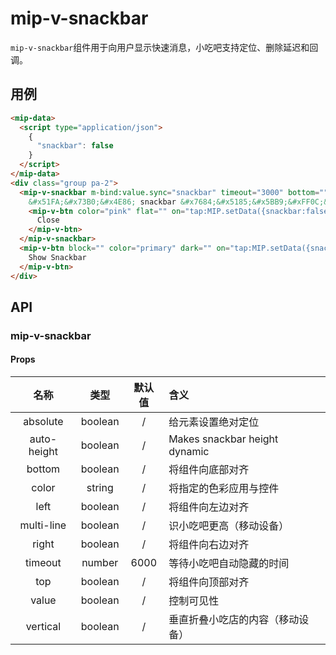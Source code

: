 # mip-v-snackbar

`mip-v-snackbar`组件用于向用户显示快速消息，小吃吧支持定位、删除延迟和回调。

## 用例

```html
<mip-data>
  <script type="application/json">
    {
      "snackbar": false
    }
  </script>
</mip-data>
<div class="group pa-2">
  <mip-v-snackbar m-bind:value.sync="snackbar" timeout="3000" bottom="" multi-line="" vertical="">
    &#x51FA;&#x73B0;&#x4E86; snackbar &#x7684;&#x5185;&#x5BB9;&#xFF0C;&#x8BBE;&#x7F6E;&#x4E86; timeout &#x65F6;&#x95F4;&#x540E;&#xFF0C;&#x81EA;&#x52A8;&#x9690;&#x85CF;
    <mip-v-btn color="pink" flat="" on="tap:MIP.setData({snackbar:false})">
      Close
    </mip-v-btn>
  </mip-v-snackbar>
  <mip-v-btn block="" color="primary" dark="" on="tap:MIP.setData({snackbar:true})">
    Show Snackbar
  </mip-v-btn>
</div>
```

## API

### mip-v-snackbar

#### Props

名称|类型|默认值|含义
:--:|:--:|:--:|:---
absolute|boolean|/|给元素设置绝对定位
auto-height|boolean|/|Makes snackbar height dynamic
bottom|boolean|/|将组件向底部对齐
color|string|/|将指定的色彩应用与控件
left|boolean|/|将组件向左边对齐
multi-line|boolean|/|识小吃吧更高（移动设备）
right|boolean|/|将组件向右边对齐
timeout|number|6000|等待小吃吧自动隐藏的时间
top|boolean|/|将组件向顶部对齐
value|boolean|/|控制可见性
vertical|boolean|/|垂直折叠小吃店的内容（移动设备）

